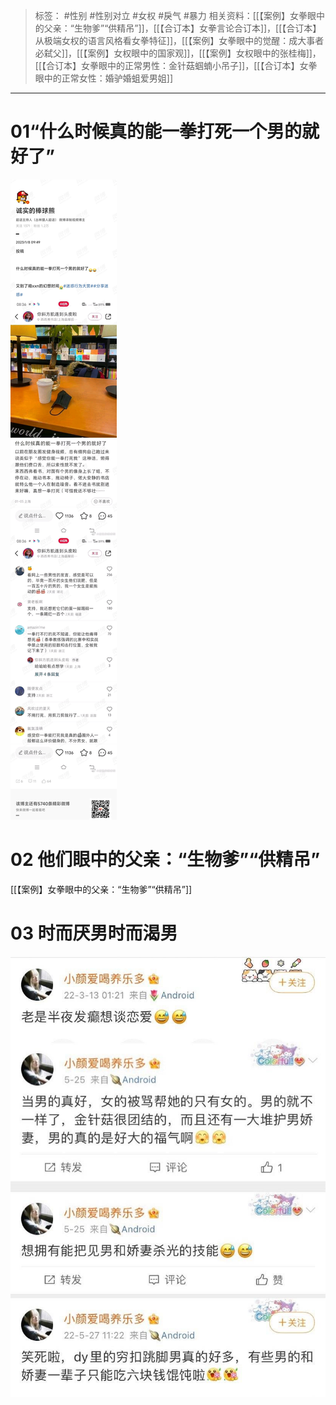 > 标签： #性别 #性别对立 #女权 #戾气 #暴力
> 相关资料：[[【案例】女拳眼中的父亲：“生物爹”“供精吊”]]，[[【合订本】女拳言论合订本]]，[[【合订本】从极端女权的语言风格看女拳特征]]，[[【案例】女拳眼中的觉醒：成大事者必弑父]]，[[【案例】女权眼中的国家观]]，[[【案例】女权眼中的张桂梅]]，[[【合订本】女拳眼中的正常男性：金针菇蝈蝻小吊子]]，[[【合订本】女拳眼中的正常女性：婚驴婚蛆爱男姐]]
***
# 01“什么时候真的能一拳打死一个男的就好了”
![](https://raw.githubusercontent.com/bluntvoice/mypic/main/img-16731519276714855574237283379.jpg)
# 02 他们眼中的父亲：“生物爹”“供精吊”
[[【案例】女拳眼中的父亲：“生物爹”“供精吊”]]
# 03 时而厌男时而渴男
[![img-16742101601196b8c9ad7d68925a5734a4fd1665691e6139a3b9ea036758f579b5404c382fb0e.jpg](https://raw.githubusercontent.com/bluntvoice/mypic/main/img-16742101601196b8c9ad7d68925a5734a4fd1665691e6139a3b9ea036758f579b5404c382fb0e.jpg)](https://raw.githubusercontent.com/bluntvoice/mypic/main/img-16742101601196b8c9ad7d68925a5734a4fd1665691e6139a3b9ea036758f579b5404c382fb0e.jpg)